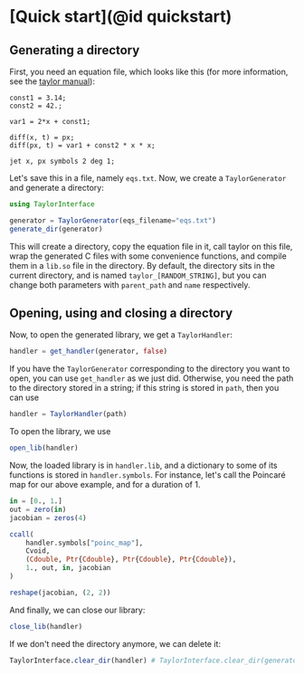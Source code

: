 # [Quick start](@id quickstart)

## Generating a directory

First, you need an equation file, which looks like this (for more information, see the [taylor manual](https://github.com/joang/taylor2-dist/blob/main/src/manual/manual.pdf)):

```
const1 = 3.14;
const2 = 42.;

var1 = 2*x + const1;

diff(x, t) = px;
diff(px, t) = var1 + const2 * x * x;

jet x, px symbols 2 deg 1;
```

Let's save this in a file, namely `eqs.txt`. Now, we create a `TaylorGenerator` and generate a directory:

```julia
using TaylorInterface

generator = TaylorGenerator(eqs_filename="eqs.txt")
generate_dir(generator)
```

This will create a directory, copy the equation file in it, call taylor on this file, wrap the generated C files with some convenience functions, and compile them in a `lib.so` file in the directory. By default, the directory sits in the current directory, and is named `taylor_[RANDOM_STRING]`, but you can change both parameters with `parent_path` and `name` respectively.

## Opening, using and closing a directory

Now, to open the generated library, we get a `TaylorHandler`:

```julia
handler = get_handler(generator, false)
```

If you have the `TaylorGenerator` corresponding to the directory you want to open, you can use `get_handler` as we just did. Otherwise, you need the path to the directory stored in a string; if this string is stored in `path`, then you can use

```julia
handler = TaylorHandler(path)
```

To open the library, we use

```julia
open_lib(handler)
```

Now, the loaded library is in `handler.lib`, and a dictionary to some of its functions is stored in `handler.symbols`. For instance, let's call the Poincaré map for our above example, and for a duration of 1.

```julia
in = [0., 1.]
out = zero(in)
jacobian = zeros(4)

ccall(
    handler.symbols["poinc_map"],
    Cvoid,
    (Cdouble, Ptr{Cdouble}, Ptr{Cdouble}, Ptr{Cdouble}),
    1., out, in, jacobian
)

reshape(jacobian, (2, 2))
```

And finally, we can close our library:

```julia
close_lib(handler)
```

If we don't need the directory anymore, we can delete it:
```julia
TaylorInterface.clear_dir(handler) # TaylorInterface.clear_dir(generator) also works
```